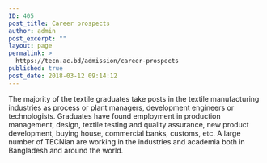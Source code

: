 ```yaml
---
ID: 405
post_title: Career prospects
author: admin
post_excerpt: ""
layout: page
permalink: >
  https://tecn.ac.bd/admission/career-prospects
published: true
post_date: 2018-03-12 09:14:12
---
```

The majority of the textile graduates take posts in the textile manufacturing industries as process or plant managers, development engineers or technologists. Graduates have found employment in production management, design, textile testing and quality assurance, new product development, buying house, commercial banks, customs, etc. A large number of TECNian are working in the industries and academia both in Bangladesh and around the world.